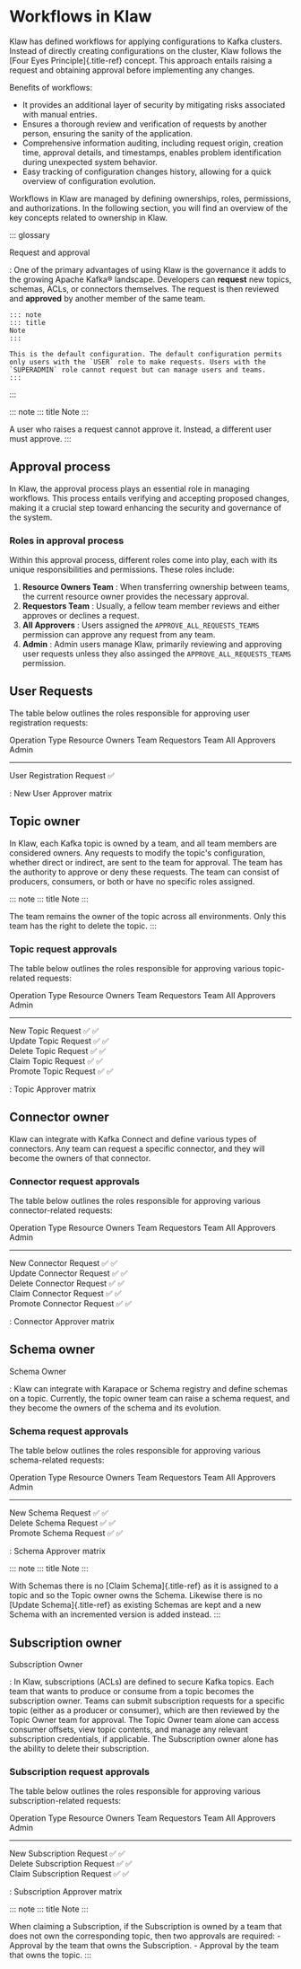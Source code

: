 # Workflows in Klaw

Klaw has defined workflows for applying configurations to Kafka
clusters. Instead of directly creating configurations on the cluster,
Klaw follows the [Four Eyes Principle]{.title-ref} concept. This
approach entails raising a request and obtaining approval before
implementing any changes.

Benefits of workflows:

-   It provides an additional layer of security by mitigating risks
    associated with manual entries.
-   Ensures a thorough review and verification of requests by another
    person, ensuring the sanity of the application.
-   Comprehensive information auditing, including request origin,
    creation time, approval details, and timestamps, enables problem
    identification during unexpected system behavior.
-   Easy tracking of configuration changes history, allowing for a quick
    overview of configuration evolution.

Workflows in Klaw are managed by defining ownerships, roles,
permissions, and authorizations. In the following section, you will find
an overview of the key concepts related to ownership in Klaw.

::: glossary

Request and approval

:   One of the primary advantages of using Klaw is the governance it
    adds to the growing Apache Kafka® landscape. Developers can
    **request** new topics, schemas, ACLs, or connectors themselves. The
    request is then reviewed and **approved** by another member of the
    same team.

    ::: note
    ::: title
    Note
    :::

    This is the default configuration. The default configuration permits
    only users with the `USER` role to make requests. Users with the
    `SUPERADMIN` role cannot request but can manage users and teams.
    :::
:::

::: note
::: title
Note
:::

A user who raises a request cannot approve it. Instead, a different user
must approve.
:::

## Approval process

In Klaw, the approval process plays an essential role in managing
workflows. This process entails verifying and accepting proposed
changes, making it a crucial step toward enhancing the security and
governance of the system.

### Roles in approval process

Within this approval process, different roles come into play, each with
its unique responsibilities and permissions. These roles include:

1.  **Resource Owners Team** : When transferring ownership between
    teams, the current resource owner provides the necessary approval.
2.  **Requestors Team** : Usually, a fellow team member reviews and
    either approves or declines a request.
3.  **All Approvers** : Users assigned the `APPROVE_ALL_REQUESTS_TEAMS`
    permission can approve any request from any team.
4.  **Admin** : Admin users manage Klaw, primarily reviewing and
    approving user requests unless they also assinged the
    `APPROVE_ALL_REQUESTS_TEAMS` permission.

## User Requests

The table below outlines the roles responsible for approving user
registration requests:

  Operation Type              Resource Owners Team   Requestors Team   All Approvers   Admin
  --------------------------- ---------------------- ----------------- --------------- -------
  User Registration Request                                                            ✅

  : New User Approver matrix

## Topic owner

In Klaw, each Kafka topic is owned by a team, and all team members are
considered owners. Any requests to modify the topic's configuration,
whether direct or indirect, are sent to the team for approval. The team
has the authority to approve or deny these requests. The team can
consist of producers, consumers, or both or have no specific roles
assigned.

::: note
::: title
Note
:::

The team remains the owner of the topic across all environments. Only
this team has the right to delete the topic.
:::

### Topic request approvals

The table below outlines the roles responsible for approving various
topic-related requests:

  Operation Type          Resource Owners Team   Requestors Team   All Approvers   Admin
  ----------------------- ---------------------- ----------------- --------------- -------
  New Topic Request                              ✅                ✅              
  Update Topic Request                           ✅                ✅              
  Delete Topic Request                           ✅                ✅              
  Claim Topic Request     ✅                                       ✅              
  Promote Topic Request                          ✅                ✅              

  : Topic Approver matrix

## Connector owner

Klaw can integrate with Kafka Connect and define various types of
connectors. Any team can request a specific connector, and they will
become the owners of that connector.

### Connector request approvals

The table below outlines the roles responsible for approving various
connector-related requests:

  Operation Type              Resource Owners Team   Requestors Team   All Approvers   Admin
  --------------------------- ---------------------- ----------------- --------------- -------
  New Connector Request                              ✅                ✅              
  Update Connector Request                           ✅                ✅              
  Delete Connector Request                           ✅                ✅              
  Claim Connector Request     ✅                                       ✅              
  Promote Connector Request                          ✅                ✅              

  : Connector Approver matrix

## Schema owner

Schema Owner

:   Klaw can integrate with Karapace or Schema registry and define
    schemas on a topic. Currently, the topic owner team can raise a
    schema request, and they become the owners of the schema and its
    evolution.

### Schema request approvals

The table below outlines the roles responsible for approving various
schema-related requests:

  Operation Type           Resource Owners Team   Requestors Team   All Approvers   Admin
  ------------------------ ---------------------- ----------------- --------------- -------
  New Schema Request                              ✅                ✅              
  Delete Schema Request                           ✅                ✅              
  Promote Schema Request                          ✅                ✅              

  : Schema Approver matrix

::: note
::: title
Note
:::

With Schemas there is no [Claim Schema]{.title-ref} as it is assigned to
a topic and so the Topic owner owns the Schema. Likewise there is no
[Update Schema]{.title-ref} as existing Schemas are kept and a new
Schema with an incremented version is added instead.
:::

## Subscription owner

Subscription Owner

:   In Klaw, subscriptions (ACLs) are defined to secure Kafka topics.
    Each team that wants to produce or consume from a topic becomes the
    subscription owner. Teams can submit subscription requests for a
    specific topic (either as a producer or consumer), which are then
    reviewed by the Topic Owner team for approval. The Topic Owner team
    alone can access consumer offsets, view topic contents, and manage
    any relevant subscription credentials, if applicable. The
    Subscription owner alone has the ability to delete their
    subscription.

### Subscription request approvals

The table below outlines the roles responsible for approving various
subscription-related requests:

  Operation Type                Resource Owners Team   Requestors Team   All Approvers   Admin
  ----------------------------- ---------------------- ----------------- --------------- -------
  New Subscription Request                             ✅                ✅              
  Delete Subscription Request   ✅                                       ✅              
  Claim Subscription Request    ✅                                       ✅              

  : Subscription Approver matrix

::: note
::: title
Note
:::

When claiming a Subscription, if the Subscription is owned by a team
that does not own the corresponding topic, then two approvals are
required: - Approval by the team that owns the Subscription. - Approval
by the team that owns the topic.
:::
